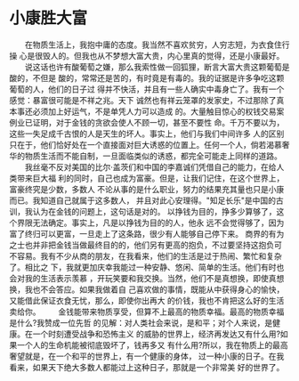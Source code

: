 # 小康胜大富
　　在物质生活上，我抱中庸的态度。我当然不喜欢贫穷，人穷志短，为衣食住行操 心是很毁人的。但我也从不梦想大富大贵，内心里真的觉得，还是小康最好。 
　　说这话也许有酸葡萄之嫌，那么我索性做一回狐狸，断言大富大贵这颗葡萄是酸的，不但是 酸的，常常还是苦的，有时竟是有毒的。我的证据是许多争吃这颗葡萄的人，他们的日子过 得并不快活，并且有一些人确实中毒身亡了。我有一个感觉：暴富很可能是不祥之兆。天下 诚然也有祥云笼罩的发家史，不过那除了真本事还必须加上好运气，不是单凭人力可以造成 的。大量触目惊心的权钱交易案例业已证明，对于金钱的贪欲会使人不顾一切，甚至不要性 命。千万不要以为，这些一失足成千古恨的人是天生的坏人。事实上，他们与我们中间许多 人的区别只在于，他们恰好处在一个直接面对巨大诱惑的位置上。任何一个人，倘若渴慕奢 华的物质生活而不能自制，一旦面临类似的诱惑，都完全可能走上同样的道路。 
　　我丝毫不反对美国的比尔·盖茨们和中国的李嘉诚们凭借自己的能力，在给人类带来巨大福 利的同时，自己也成为富豪。但是，让我们记住，在这个世界上，富豪终究是少数，多数人 不论从事的是什么职业，努力的结果充其量也只是小康而已。我知道自己就属于这多数人， 并且对此心安理得。"知足长乐"是中国的古训，我认为在金钱的问题上，这句话是对的。 以挣钱为目的，挣多少算够了，这个界限无法确定。事实上，凡是以挣钱为目的的人，他永 远不会觉得够了，因为富了终归可以更富，一旦走上了这条路，很少有人能够自己停下来。 商界的有为之士也并非把金钱当做最终目的的，他们另有更高的抱负，不过要坚持这抱负可 不容易。我有不少从商的朋友，在我看来，他们的生活是过于热闹、繁忙和复杂了。相比之 下，我就更加庆幸我能过一种安静、悠闲、简单的生活。他们有时也会对我的生活表示羡慕 ，开玩笑要和我交换。当然，他们不是真想换，即使真想换，我也不会答应。如果我做着自 己喜欢做的事情，既能从中获得身心的愉快，又能借此保证衣食无忧，那么，即使你出再大 的价钱，我也不肯把这么好的生活卖给你。 
　　金钱能带来物质享受，但算不上最高的物质幸福。最高的物质幸福是什么?我赞成一位先哲 的见解：对人类社会来说，是和平；对个人来说，是健康。在一个时刻遭受战争和恐怖主义 的威胁的世界上，经济再发达又有什么用?如果一个人的生命机能被彻底毁坏了，钱再多又 有什么用?所以，我在物质上的最高奢望就是，在一个和平的世界上，有一个健康的身体， 过一种小康的日子。在我看来，如果天下绝大多数人都能过上这种日子，那就是一个非常美 好的世界了。
 